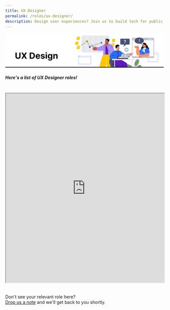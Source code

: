 ```yaml
---
title: UX Designer
permalink: /roles/ux-designer/
description: Design user experiences? Join us to build tech for public good!
---
```

![The Singapore Government is hiring. These are the agencies with UX Designer job roles.](/images/UX%20Designer.png)
##### Here's a list of UX Designer roles! 
<br>
<iframe src="https://docs.google.com/spreadsheets/d/e/2PACX-1vRKeIHN2edATjW8zRU5HgoQ6UxtXEYtoeYa1PE2epVh4OlWr0fKP419IZieULRuMXWtNi5lseklG5br/pubhtml?gid=936997820&amp;single=true&amp;widget=true&amp;headers=false" width="100%" height="600"></iframe>


<br> Don't see your relevant role here? <br> [Drop us a note](https://go.gov.sg/buildforpublicgood) and we'll get back to you shortly.